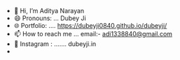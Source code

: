 - 👋 Hi, I’m Aditya Narayan
- 😄 Pronouns: ... Dubey Ji
- 🌐 Portfolio: ....  https://dubeyji0840.github.io/dubeyji/
- 📫 How to reach me ... email:- adi1338840@gmail.com
- 🔎 Instagram : ....... dubeyji.in
- 
  

